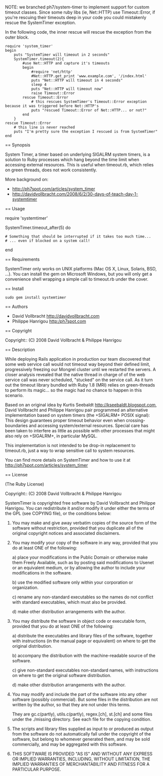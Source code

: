NOTE: we branched ph7/system-timer to implement support for custom timeout classes. Since some ruby libs (ie, Net::HTTP) use Timeout::Error, if you're rescuing their timeouts deep in your code you could mistakenly rescue the SystemTimer exception.  

In the following code, the inner rescue will rescue the exception from the outer block.

	require 'system_timer'
	begin
		puts "SystemTimer will timeout in 2 seconds"
		SystemTimer.timeout(2){
			#use Net::HTTP and capture it's timeouts
			begin
				#require 'net/http'
				#Net::HTTP.get_print 'www.example.com', '/index.html'
				puts "Net::HTTP will timeout in 4 seconds"
				sleep 4	
				puts "Net::HTTP will timeout now"
				raise Timeout::Error
			rescue Timeout::Error
				# this rescues SystemTimer's Timeout::Error exception because it was triggered before Net::HTTP's 
				puts "rescued Timeout::Error of Net::HTTP... or not?"
			end
		}
	rescue Timeout::Error
		# this line is never reached
		puts "I'm pretty sure the exception I rescued is from SystemTimer"
	end



== Synopsis

System Timer, a timer based on underlying SIGALRM system timers, is a
solution to Ruby processes which hang beyond the time limit when accessing
external resources. This is useful when timeout.rb, which relies on green
threads, does not work consistently.

More background on:

* http://ph7spot.com/articles/system_timer 
* http://davidvollbracht.com/2008/6/2/30-days-of-teach-day-1-systemtimer

== Usage

  require 'systemtimer'

  SystemTimer.timeout_after(5) do

    # Something that should be interrupted if it takes too much time...
    # ... even if blocked on a system call!

  end

== Requirements

SystemTimer only works on UNIX platforms (Mac OS X, Linux, Solaris, BSD, ...).
You can install the gem on Microsoft Windows, but you will only get 
a convenience shell wrapping a simple call to timeout.rb under the cover.

== Install

    sudo gem install systemtimer


== Authors

* David Vollbracht  <http://davidvollbracht.com>
* Philippe Hanrigou <http:/ph7spot.com>
   
== Copyright

Copyright:: (C) 2008  David Vollbracht & Philippe Hanrigou

== Description

While deploying Rails application in production our team discovered
that some web service call would not timeout way beyond their defined
limit, progressively freezing our Mongrel cluster until we restarted
the servers. A closer analysis revealed that the native thread in charge of
of the web service call was never scheduled, "stucked" on the service
call. As it turn out the timeout library bundled with Ruby 1.8 (MRI)
relies on green-threads to perform its magic... so the magic had no chance
to happen in this scenario.

Based on an original idea by Kurtis Seebaldt <http://kseebaldt.blogspot.com>,
David Vollbracht and Philippe Hanrigou pair programmed an alternative
implementation based on system timers (the +SIGALRM+ POSIX signal):
This design guarantees proper timeout behavior even when crossing-boundaries and accessing
system/external resources. Special care has been taken to interfere as little as
possible with other processes that might also rely on +SIGALRM+, 
in particular MySQL.

This implementation is not intended to be drop-in replacement to
timeout.rb, just a way to wrap sensitive call to system resources.   

You can find more details on SystemTimer and how to use it 
at http://ph7spot.com/articles/system_timer 

== License

(The Ruby License)

Copyright:: (C) 2008  David Vollbracht & Philippe Hanrigou

SystemTimer is copyrighted free software by David Vollbracht and Philippe Hanrigou.
You can redistribute it and/or modify it under either the terms of the GPL
(see COPYING file), or the conditions below:

  1. You may make and give away verbatim copies of the source form of the
     software without restriction, provided that you duplicate all of the
     original copyright notices and associated disclaimers.

  2. You may modify your copy of the software in any way, provided that
     you do at least ONE of the following:

       a) place your modifications in the Public Domain or otherwise
          make them Freely Available, such as by posting said
          modifications to Usenet or an equivalent medium, or by allowing
	      the author to include your modifications in the software.

       b) use the modified software only within your corporation or
          organization.

       c) rename any non-standard executables so the names do not conflict
	      with standard executables, which must also be provided.

       d) make other distribution arrangements with the author.

  3. You may distribute the software in object code or executable
     form, provided that you do at least ONE of the following:

       a) distribute the executables and library files of the software,
          together with instructions (in the manual page or equivalent)
          on where to get the original distribution.

       b) accompany the distribution with the machine-readable source of
          the software.

       c) give non-standard executables non-standard names, with
          instructions on where to get the original software distribution.

       d) make other distribution arrangements with the author.

  4. You may modify and include the part of the software into any other
     software (possibly commercial).  But some files in the distribution
     are not written by the author, so that they are not under this terms.

     They are gc.c(partly), utils.c(partly), regex.[ch], st.[ch] and some
     files under the ./missing directory.  See each file for the copying
     condition.

  5. The scripts and library files supplied as input to or produced as 
     output from the software do not automatically fall under the
     copyright of the software, but belong to whomever generated them, 
     and may be sold commercially, and may be aggregated with this
     software.

  6. THIS SOFTWARE IS PROVIDED "AS IS" AND WITHOUT ANY EXPRESS OR
     IMPLIED WARRANTIES, INCLUDING, WITHOUT LIMITATION, THE IMPLIED
     WARRANTIES OF MERCHANTABILITY AND FITNESS FOR A PARTICULAR
     PURPOSE.


